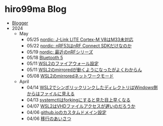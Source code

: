 # hiro99ma Blog

* [Blogger](https://hiro99ma.blogspot.com/)
* 2024
  * May
    * 05/25 [nordic: J-Link LITE Cortex-M V8はM33未対応](2024/20240525-nrfconn.md)
    * 05/22 [nordic: nRF53はnRF Connect SDKだけなのか](2024/20240522-nrfconn.md)
    * 05/19 [nordic: 最近のnRFシリーズ](2024/20240519-nordic.md)
    * 05/18 [Bluetooth 5](2024/20240518-bl5.md)
    * 05/11 [WSL2のファイアウォール設定](2024/20240511-wsl2-firewall.md)
    * 05/11 [WSL2のmirroredが動くようになったがよくわからん](2024/20240511-wsl2.md)
    * 05/08 [WSL2のmirroredネットワークモード](2024/20240508-wsl2.md)
  * April
    * 04/14 [WSL2でシンボリックリンクしたディレクトリはWindows側からはファイルに見える](2024/20240414-wsl.md)
    * 04/13 [systemctlはforkingにすると見た目上早くなる](2024/20240413-systemd.md)
    * 04/07 [WSL2はVHDファイルアクセスが遅いのだろうか](2024/20240407-wsl.md)
    * 04/06 [github.ioのカスタムドメイン設定](2024/20240406-githubio.md)
    * 04/06 [移行のあいさつ](2024/20240406-greeting.md)
